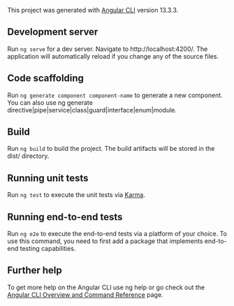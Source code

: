 This project was generated with [Angular CLI](https://github.com/angular/angular-cli) version 13.3.3.

## Development server

Run `ng serve` for a dev server. Navigate to http://localhost:4200/. The application will automatically reload if you change any of the source files.

## Code scaffolding

Run `ng generate component component-name` to generate a new component. You can also use ng generate directive|pipe|service|class|guard|interface|enum|module.

## Build

Run `ng build` to build the project. The build artifacts will be stored in the dist/ directory.

## Running unit tests

Run `ng test` to execute the unit tests via [Karma](https://karma-runner.github.io).

## Running end-to-end tests

Run `ng e2e` to execute the end-to-end tests via a platform of your choice. To use this command, you need to first add a package that implements end-to-end testing capabilities.

## Further help

To get more help on the Angular CLI use ng help or go check out the [Angular CLI Overview and Command Reference](https://angular.io/cli) page.
